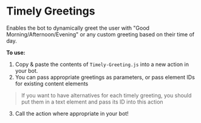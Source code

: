# Timely Greetings

Enables the bot to dynamically greet the user with "Good Morning/Afternoon/Evening" or any custom greeting based on their time of day. 

**To use:**

1. Copy & paste the contents of `Timely-Greeting.js` into a new action in your bot.
2. You can pass appropriate greetings as parameters, or pass element IDs for existing content elements
> If you want to have alternatives for each timely greeting, you should put them in a text element and pass its ID into this action
3. Call the action where appropriate in your bot!
